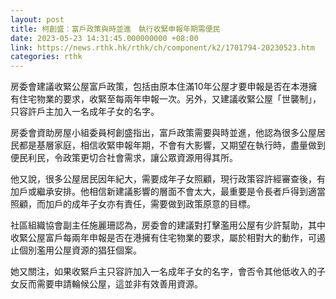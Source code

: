 ```yaml
---
layout: post
title: 柯創盛：富戶政策與時並進　執行收緊申報年期需便民
date: 2023-05-23 14:31:45.000000000 +08:00
link: https://news.rthk.hk/rthk/ch/component/k2/1701794-20230523.htm
categories: rthk
---
```


房委會建議收緊公屋富戶政策，包括由原本住滿10年公屋才要申報是否在本港擁有住宅物業的要求，收緊至每兩年申報一次。另外，又建議收緊公屋「世襲制」，只容許戶主加入一名成年子女的名字。

房委會資助房屋小組委員柯創盛指出，富戶政策需要與時並進，他認為很多公屋居民都是基層家庭，相信收緊申報年期，不會有大影響，又期望在執行時，盡量做到便民利民，令政策更切合社會需求，讓公眾資源用得其所。

他又說，很多公屋居民因年紀大，需要成年子女照顧，現行政策容許經審查後，有加戶或繼承安排。他相信新建議影響的層面不會太大，最重要是令長者戶得到適當照顧，而加戶的成年子女亦有責任，需要做到政策原意的目標。

社區組織協會副主任施麗珊認為，房委會的建議對打擊濫用公屋有少許幫助，其中收緊公屋富戶每兩年申報是否在港擁有住宅物業的要求，屬於相對大的動作，可遏止個別濫用公屋資源的猖狂個案。

她又關注，如果收緊戶主只容許加入一名成年子女的名字，會否令其他低收入的子女反而需要申請輪候公屋，這並非有效善用資源。
